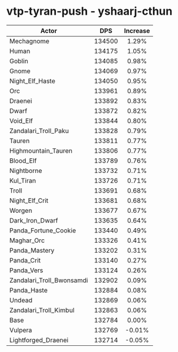 # vtp-tyran-push - yshaarj-cthun
| Actor | DPS | Increase |
|---|:---:|:---:|
|Mechagnome|134500|1.29%|
|Human|134175|1.05%|
|Goblin|134085|0.98%|
|Gnome|134069|0.97%|
|Night_Elf_Haste|134050|0.95%|
|Orc|133961|0.89%|
|Draenei|133892|0.83%|
|Dwarf|133872|0.82%|
|Void_Elf|133844|0.80%|
|Zandalari_Troll_Paku|133828|0.79%|
|Tauren|133811|0.77%|
|Highmountain_Tauren|133806|0.77%|
|Blood_Elf|133789|0.76%|
|Nightborne|133732|0.71%|
|Kul_Tiran|133726|0.71%|
|Troll|133691|0.68%|
|Night_Elf_Crit|133681|0.68%|
|Worgen|133677|0.67%|
|Dark_Iron_Dwarf|133635|0.64%|
|Panda_Fortune_Cookie|133440|0.49%|
|Maghar_Orc|133326|0.41%|
|Panda_Mastery|133202|0.31%|
|Panda_Crit|133140|0.27%|
|Panda_Vers|133124|0.26%|
|Zandalari_Troll_Bwonsamdi|132902|0.09%|
|Panda_Haste|132884|0.08%|
|Undead|132869|0.06%|
|Zandalari_Troll_Kimbul|132863|0.06%|
|Base|132784|0.00%|
|Vulpera|132769|-0.01%|
|Lightforged_Draenei|132714|-0.05%|
